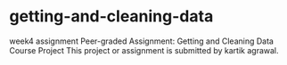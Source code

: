 # getting-and-cleaning-data
week4 assignment
Peer-graded Assignment: Getting and Cleaning Data Course Project
This project or assignment is submitted by kartik agrawal.
